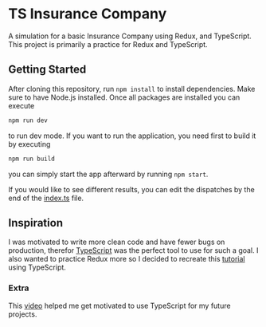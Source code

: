 # TS Insurance Company
A simulation for a basic Insurance Company using Redux, and TypeScript. This project is primarily a practice for Redux and TypeScript.
## Getting Started
After cloning this repository, run `npm install` to install dependencies. Make sure to have Node.js installed.
Once all packages are installed you can execute
```bash
npm run dev
```
to run dev mode.
If you want to run the application, you need first to build it by executing
```bash
npm run build
```
you can simply start the app afterward by running `npm start`.

If you would like to see different results, you can edit the dispatches by the end of the [index.ts](./src/index.ts) file.
## Inspiration
I was motivated to write more clean code and have fewer bugs on production, therefor [TypeScript](https://www.typescriptlang.org/) was the perfect tool to use for such a goal.
I also wanted to practice Redux more so I decided to recreate this [tutorial](https://www.youtube.com/watch?v=3sjMRS1gJys) using TypeScript.
### Extra
This [video](https://www.youtube.com/watch?v=ahCwqrYpIuM) helped me get motivated to use TypeScript for my future projects.